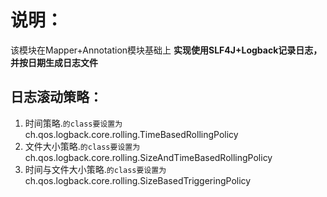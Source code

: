 # 说明：
该模块在Mapper+Annotation模块基础上 **实现使用SLF4J+Logback记录日志，并按日期生成日志文件**

## 日志滚动策略：

1. 时间策略.<rollingPolicy>`的class要设置为`ch.qos.logback.core.rolling.TimeBasedRollingPolicy
2. 文件大小策略.<rollingPolicy>`的class要设置为`ch.qos.logback.core.rolling.SizeAndTimeBasedRollingPolicy
3. 时间与文件大小策略.<rollingPolicy>`的class要设置为`ch.qos.logback.core.rolling.SizeBasedTriggeringPolicy



